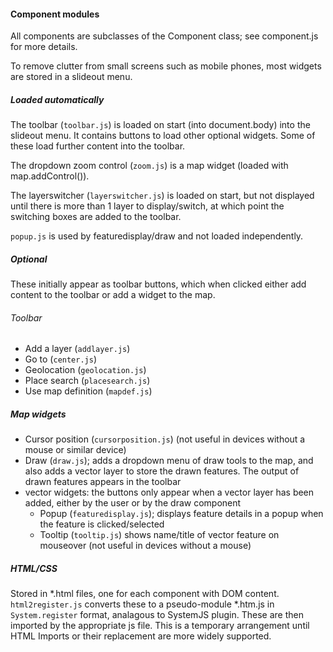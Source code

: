 #### Component modules
All components are subclasses of the Component class; see component.js for more details.

To remove clutter from small screens such as mobile phones, most widgets are stored in a slideout menu.

##### Loaded automatically
The toolbar (`toolbar.js`) is loaded on start (into document.body) into the slideout menu. It contains buttons to load other optional widgets. Some of these load further content into the toolbar.

The dropdown zoom control (`zoom.js`) is a map widget (loaded with map.addControl()).

The layerswitcher (`layerswitcher.js`) is loaded on start, but not displayed until there is more than 1 layer to display/switch, at which point the switching boxes are added to the toolbar.

`popup.js` is used by featuredisplay/draw and not loaded independently.

##### Optional
These initially appear as toolbar buttons, which when clicked either add content to the toolbar or add a widget to the map.

###### Toolbar
* Add a layer (`addlayer.js`)
* Go to (`center.js`)
* Geolocation (`geolocation.js`)
* Place search (`placesearch.js`)
* Use map definition (`mapdef.js`)

##### Map widgets
* Cursor position (`cursorposition.js`) (not useful in devices without a mouse or similar device)
* Draw (`draw.js`); adds a dropdown menu of draw tools to the map, and also adds a vector layer to store the drawn features. The output of drawn features appears in the toolbar
* vector widgets: the buttons only appear when a vector layer has been added, either by the user or by the draw component
  * Popup (`featuredisplay.js`); displays feature details in a popup when the feature is clicked/selected
  * Tooltip (`tooltip.js`) shows name/title of vector feature on mouseover (not useful in devices without a mouse)

##### HTML/CSS
Stored in *.html files, one for each component with DOM content. `html2register.js` converts these to a pseudo-module *.htm.js in `System.register` format, analagous to SystemJS plugin. These are then imported by the appropriate js file. This is a temporary arrangement until HTML Imports or their replacement are more widely supported.
